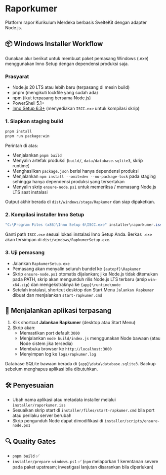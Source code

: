 # Raporkumer

Platform rapor Kurikulum Merdeka berbasis SvelteKit dengan adapter Node.js.

## 📦 Windows Installer Workflow

Gunakan alur berikut untuk membuat paket pemasang Windows (.exe) menggunakan Inno Setup dengan dependensi produksi saja.

### Prasyarat

- Node.js 20 LTS atau lebih baru (terpasang di mesin build)
- pnpm (mengikuti lockfile yang sudah ada)
- npm (ikut terpasang bersama Node.js)
- PowerShell 5.1+
- [Inno Setup 6.3+](https://jrsoftware.org/isinfo.php) (menyediakan `ISCC.exe` untuk kompilasi skrip)

### 1. Siapkan staging build

```powershell
pnpm install
pnpm run package:win
```

Perintah di atas:

- Menjalankan `pnpm build`
- Menyalin artefak produksi (`build/`, `data/database.sqlite3`, skrip runtime)
- Menghasilkan `package.json` berisi hanya dependensi produksi
- Menjalankan `npm install --omit=dev --no-package-lock` pada staging sehingga hanya dependensi produksi yang tersertakan
- Menyalin skrip `ensure-node.ps1` untuk memeriksa / memasang Node.js LTS saat instalasi

Output akhir berada di `dist/windows/stage/Rapkumer` dan siap dipaketkan.

### 2. Kompilasi installer Inno Setup

```powershell
"C:\Program Files (x86)\Inno Setup 6\ISCC.exe" installer\raporkumer.iss
```

Ganti path `ISCC.exe` sesuai lokasi instalasi Inno Setup Anda. Berkas `.exe` akan tersimpan di `dist/windows/RapkumerSetup.exe`.

### 3. Uji pemasang

- Jalankan `RapkumerSetup.exe`
- Pemasang akan menyalin seluruh bundel ke `{autopf}\Rapkumer`
- Skrip `ensure-node.ps1` otomatis dijalankan; jika Node.js tidak ditemukan pada PATH, skrip akan mengunduh rilis Node.js LTS terbaru (arsip `win-x64.zip`) dan mengekstraknya ke `{app}\runtime\node`
- Setelah instalasi, shortcut desktop dan Start Menu `Jalankan Rapkumer` dibuat dan menjalankan `start-rapkumer.cmd`

## 🚀 Menjalankan aplikasi terpasang

1. Klik shortcut **Jalankan Rapkumer** (desktop atau Start Menu)
2. Skrip akan:
   - Memastikan port default `3000`
   - Menjalankan `node build/index.js` menggunakan Node bawaan (atau Node sistem jika tersedia)
   - Membuka browser ke `http://localhost:3000`
   - Menyimpan log ke `logs/rapkumer.log`

Database SQLite bawaan berada di `{app}\data\database.sqlite3`. Backup sebelum menghapus aplikasi bila dibutuhkan.

## 🛠️ Penyesuaian

- Ubah nama aplikasi atau metadata installer melalui `installer/raporkumer.iss`
- Sesuaikan skrip start di `installer/files/start-rapkumer.cmd` bila port atau perilaku server berubah
- Skrip pengunduh Node dapat dimodifikasi di `installer/scripts/ensure-node.ps1`

## 🔍 Quality Gates

- `pnpm build` ✅
- `installer/prepare-windows.ps1` ✅ (`npm` melaporkan 1 kerentanan severe pada paket upstream; investigasi lanjutan disarankan bila diperlukan)
